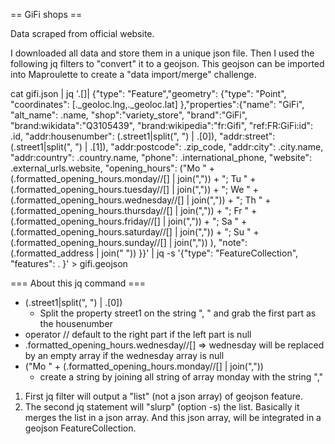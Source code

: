 == GiFi shops ==

Data scraped from official website.

I downloaded all data and store them in a unique json file. Then I used the following jq filters to "convert" it to a geojson.
This geojson can be imported into Maproulette to create a "data import/merge" challenge.

cat gifi.json | jq '.[]| {"type": "Feature","geometry": {"type": "Point", "coordinates": [._geoloc.lng,._geoloc.lat] },"properties":{"name": "GiFi", "alt_name": .name, "shop":"variety_store", "brand":"GiFi", "brand:wikidata":"Q3105439", "brand:wikipedia":"fr:Gifi", "ref:FR:GiFi:id": .id, "addr:housenumber": (.street1|split(", ") | .[0]), "addr:street": (.street1|split(", ") | .[1]), "addr:postcode": .zip_code, "addr:city": .city.name, "addr:country": .country.name, "phone": .international_phone, "website": .external_urls.website, "opening_hours": ("Mo " + (.formatted_opening_hours.monday//[] | join(",")) + "; Tu " + (.formatted_opening_hours.tuesday//[] | join(",")) + "; We " + (.formatted_opening_hours.wednesday//[] | join(",")) + "; Th " + (.formatted_opening_hours.thursday//[] | join(",")) + "; Fr " + (.formatted_opening_hours.friday//[] | join(",")) + "; Sa " + (.formatted_opening_hours.saturday//[] | join(",")) + "; Su " + (.formatted_opening_hours.sunday//[] | join(",")) ), "note": (.formatted_address | join(" ")) }}' | jq -s '{"type": "FeatureCollection", "features": . }' > gifi.geojson

=== About this jq command ===

- (.street1|split(", ") | .[0])
  -  Split the property street1 on the string ", " and grab the first part as the housenumber
- operator // default to the right part if the left part is null
- .formatted_opening_hours.wednesday//[] => wednesday will be replaced by an empty array if the wednesday array is null
- ("Mo " + (.formatted_opening_hours.monday//[] | join(","))
  - create a string by joining all string of array monday with the string ","

1. First jq filter will output a "list" (not a json array) of geojson feature.
2. The second jq statement will "slurp" (option -s) the list. Basically it merges the list in a json array. And this json array, will be integrated in a geojson FeatureCollection.